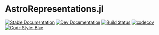 # AstroRepresentations.jl

[![Stable Documentation](https://img.shields.io/badge/docs-stable-blue.svg)](https://juliaspacemissiondesign.github.io/AstroRepresentations.jl/stable/) 
[![Dev Documentation](https://img.shields.io/badge/docs-dev-blue.svg)](https://juliaspacemissiondesign.github.io/AstroRepresentations.jl/dev/) 
[![Build Status](https://github.com/JuliaSpaceMissionDesign/AstroRepresentations.jl/actions/workflows/ci.yml/badge.svg?branch=main)](https://github.com/JuliaSpaceMissionDesign/AstroRepresentations.jl/actions/workflows/ci.yml)
[![codecov](https://codecov.io/gh/JuliaSpaceMissionDesign/AstroRepresentations.jl/branch/main/graph/badge.svg?token=7fj9BjJhKF)](https://codecov.io/gh/JuliaSpaceMissionDesign/AstroRepresentations.jl)
[![Code Style: Blue](https://img.shields.io/badge/code%20style-blue-4495d1.svg)](https://github.com/invenia/BlueStyle)